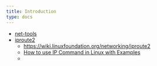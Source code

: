 ```yaml
---
title: Introduction
type: docs
---
```




- [net-tools](https://sourceforge.net/projects/net-tools/)
- [iproute2](https://github.com/shemminger/iproute2)
  - https://wiki.linuxfoundation.org/networking/iproute2
  - [How to use IP Command in Linux with Examples](https://linoxide.com/linux-command/use-ip-command-linux)
  - 
